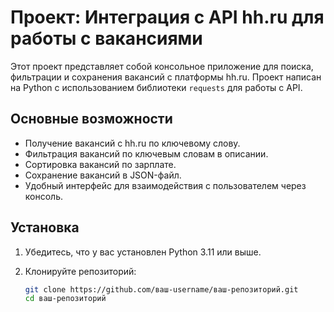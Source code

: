 # Проект: Интеграция с API hh.ru для работы с вакансиями

Этот проект представляет собой консольное приложение для поиска, фильтрации и сохранения вакансий с платформы hh.ru. Проект написан на Python с использованием библиотеки `requests` для работы с API.

## Основные возможности

- Получение вакансий с hh.ru по ключевому слову.
- Фильтрация вакансий по ключевым словам в описании.
- Сортировка вакансий по зарплате.
- Сохранение вакансий в JSON-файл.
- Удобный интерфейс для взаимодействия с пользователем через консоль.

## Установка

1. Убедитесь, что у вас установлен Python 3.11 или выше.
2. Клонируйте репозиторий:

   ```bash
   git clone https://github.com/ваш-username/ваш-репозиторий.git
   cd ваш-репозиторий
